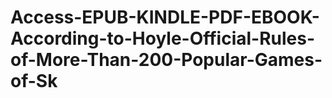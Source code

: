 # Access-EPUB-KINDLE-PDF-EBOOK-According-to-Hoyle-Official-Rules-of-More-Than-200-Popular-Games-of-Sk